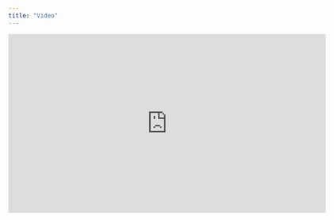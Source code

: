 ```yaml
---
title: "Video"
---
```


<iframe width="640" height="360" src="https://youtu.be/J_YDRVrdc3Y" frameborder="0" allowfullscreen></iframe>
